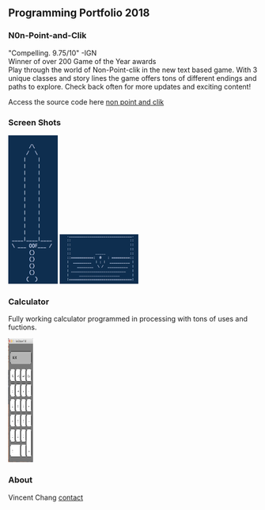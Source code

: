 ## Programming Portfolio 2018
### N0n-Point-and-Clik
 "Compelling. 9.75/10" -IGN <br>
 Winner of over 200 Game of the Year awards<br>
 Play through the world of Non-Point-clik in the new text based game. With 3 unique classes and story lines the game offers tons of different endings and paths to explore. Check back often for more updates and exciting content! <br>
 
Access the source code here [non point and clik ](https://github.com/DoubekSeth/NonPointAndClick) <br>

### Screen Shots
<img src="https://github.com/vinchang920/Portfolio2018/blob/master/sword.png" width="100" height="300" /> 
<img src="https://github.com/vinchang920/Portfolio2018/blob/master/chest.png" width"250" height="100" /> 


### Calculator
Fully working calculator programmed in processing with tons of uses and fuctions. <br>

<img src="https://github.com/vinchang920/calculator/blob/master/calcscreenshot.png" width="50" height="250" />

### About
Vincent Chang
[contact](vincchan9510@granitesd.org)


